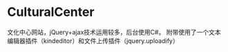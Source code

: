 CulturalCenter
==============

文化中心网站，jQuery+ajax技术运用较多，后台使用C#。  附带使用了一个文本编辑器插件（kindeditor）和文件上传插件（jquery.uploadify）
